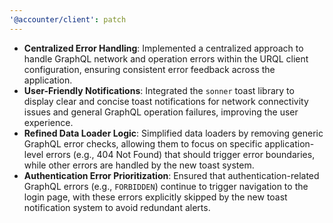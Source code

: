 ```yaml
---
'@accounter/client': patch
---
```


- **Centralized Error Handling**: Implemented a centralized approach to handle GraphQL network and
  operation errors within the URQL client configuration, ensuring consistent error feedback across
  the application.
- **User-Friendly Notifications**: Integrated the `sonner` toast library to display clear and
  concise toast notifications for network connectivity issues and general GraphQL operation
  failures, improving the user experience.
- **Refined Data Loader Logic**: Simplified data loaders by removing generic GraphQL error checks,
  allowing them to focus on specific application-level errors (e.g., 404 Not Found) that should
  trigger error boundaries, while other errors are handled by the new toast system.
- **Authentication Error Prioritization**: Ensured that authentication-related GraphQL errors (e.g.,
  `FORBIDDEN`) continue to trigger navigation to the login page, with these errors explicitly
  skipped by the new toast notification system to avoid redundant alerts.

